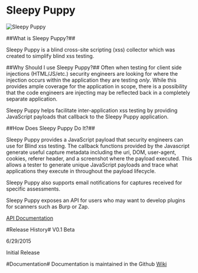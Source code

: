 Sleepy Puppy
============

![Sleepy Puppy](http://i.snag.gy/VQfEE.jpg)

##What is Sleepy Puppy?##

Sleepy Puppy is a blind cross-site scripting (xss) collector which was created to simplify blind xss testing.  

##Why Should I use Sleepy Puppy?##
Often when testing for client side injections (HTML/JS/etc.) security engineers are looking for where the injection occurs within the application they are testing *only*.  While this provides ample coverage for the application in scope, there is a possibility that the code engineers are injecting may be reflected back in a completely separate application.  

Sleepy Puppy helps facilitate inter-application xss testing by providing JavaScript payloads that callback to the Sleepy Puppy application. 

##How Does Sleepy Puppy Do It?##

Sleepy Puppy provides a JavaScript payload that security engineers can use for Blind xss testing.  The callback functions provided by the Javascript generate useful capture metadata including the uri, DOM, user-agent, cookies, referer header, and a screenshot where the payload executed.  This allows a tester to generate unique JavaScript payloads and trace what applications they execute in throughout the payload lifecycle.  

Sleepy Puppy also supports email notifications for captures received for specific assessments. 

Sleepy Puppy exposes an API for users who may want to develop plugins for scanners such as Burp or Zap.

[API Documentation](https://github.com/sbehrens/sleepy-puppy/blob/master/API.md)

#Release History#
V0.1 Beta 

6/29/2015

Initial Release

#Documentation#
Documentation is maintained in the Github [Wiki](https://github.com/sbehrens/sleepy-puppy/wiki)
